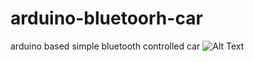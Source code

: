 # arduino-bluetoorh-car
arduino based simple bluetooth controlled car 
![Alt Text](https://github.com/pravindesai/arduino-bluetoorh-car/blob/master/gif.gif)
